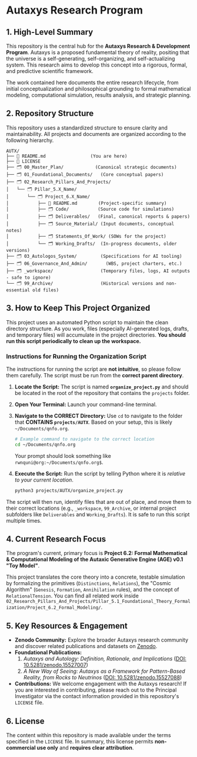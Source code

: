 # Autaxys Research Program


## 1. High-Level Summary

This repository is the central hub for the **Autaxys Research & Development Program**. Autaxys is a proposed fundamental theory of reality, positing that the universe is a self-generating, self-organizing, and self-actualizing system. This research aims to develop this concept into a rigorous, formal, and predictive scientific framework.

The work contained here documents the entire research lifecycle, from initial conceptualization and philosophical grounding to formal mathematical modeling, computational simulation, results analysis, and strategic planning.

## 2. Repository Structure

This repository uses a standardized structure to ensure clarity and maintainability. All projects and documents are organized according to the following hierarchy.

```
AUTX/
├── 📄 README.md                 (You are here)
├── 📄 LICENSE
├── 🗂️ 00_Master_Plan/            (Canonical strategic documents)
├── 🗂️ 01_Foundational_Documents/   (Core conceptual papers)
├── 🗂️ 02_Research_Pillars_And_Projects/
│   └── 🗂️ Pillar_5.X_Name/
│       └── 🗂️ Project_6.X_Name/
│           ├── 📄 README.md        (Project-specific summary)
│           ├── 🗂️ Code/           (Source code for simulations)
│           ├── 🗂️ Deliverables/   (Final, canonical reports & papers)
│           ├── 🗂️ Source_Material/ (Input documents, conceptual notes)
│           ├── 🗂️ Statements_Of_Work/ (SOWs for the project)
│           └── 🗂️ Working_Drafts/  (In-progress documents, older versions)
├── 🗂️ 03_Autologos_System/         (Specifications for AI tooling)
├── 🗂️ 06_Governance_And_Admin/       (WBS, project charters, etc.)
├── 🗂️ _workspace/                  (Temporary files, logs, AI outputs - safe to ignore)
└── 🗂️ 99_Archive/                  (Historical versions and non-essential old files)
```

## 3. How to Keep This Project Organized

This project uses an automated Python script to maintain the clean directory structure. As you work, files (especially AI-generated logs, drafts, and temporary files) will accumulate in the project directories. **You should run this script periodically to clean up the workspace.**

### **Instructions for Running the Organization Script**

The instructions for running the script are **not intuitive**, so please follow them carefully. The script must be run from the **correct parent directory**.

1.  **Locate the Script:** The script is named **`organize_project.py`** and should be located in the root of the repository that contains the `projects` folder.

2.  **Open Your Terminal:** Launch your command-line terminal.

3.  **Navigate to the CORRECT Directory:** Use `cd` to navigate to the folder that **CONTAINS `projects/AUTX`**. Based on your setup, this is likely `~/Documents/qnfo.org`.

    ```bash
    # Example command to navigate to the correct location
    cd ~/Documents/qnfo.org
    ```
    Your prompt should look something like `rwnquni@org:~/Documents/qnfo.org$`.

4.  **Execute the Script:** Run the script by telling Python where it is *relative to your current location*.

    ```bash
    python3 projects/AUTX/organize_project.py
    ```

The script will then run, identify files that are out of place, and move them to their correct locations (e.g., `_workspace`, `99_Archive`, or internal project subfolders like `Deliverables` and `Working_Drafts`). It is safe to run this script multiple times.

## 4. Current Research Focus

The program's current, primary focus is **Project 6.2: Formal Mathematical & Computational Modeling of the Autaxic Generative Engine (AGE) v0.1 "Toy Model"**.

This project translates the core theory into a concrete, testable simulation by formalizing the primitives (`Distinctions`, `Relations`), the "Cosmic Algorithm" (`Genesis`, `Formation`, `Annihilation` rules), and the concept of `RelationalTension`. You can find all related work inside `02_Research_Pillars_And_Projects/Pillar_5.1_Foundational_Theory_Formalization/Project_6.2_Formal_Modeling/`.

## 5. Key Resources & Engagement

*   **Zenodo Community:** Explore the broader Autaxys research community and discover related publications and datasets on [Zenodo](https://zenodo.org/communities/autaxys/).
*   **Foundational Publications:**
    1.  *Autaxys and Autology: Definition, Rationale, and Implications* ([DOI: 10.5281/zenodo.15527007](https://doi.org/10.5281/zenodo.15527007))
    2.  *A New Way of Seeing: Autaxys as a Framework for Pattern-Based Reality, from Rocks to Neutrinos* ([DOI: 10.5281/zenodo.15527088](https://doi.org/10.5281/zenodo.15527088))
*   **Contributions:** We welcome engagement with the Autaxys research! If you are interested in contributing, please reach out to the Principal Investigator via the contact information provided in this repository's `LICENSE` file.

## 6. License

The content within this repository is made available under the terms specified in the `LICENSE` file. In summary, this license permits **non-commercial use only** and **requires clear attribution**.
